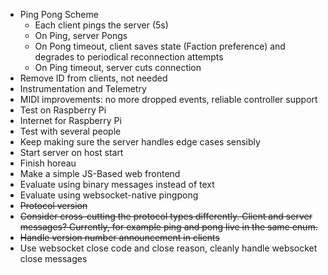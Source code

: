 * Ping Pong Scheme
  - Each client pings the server (5s)
  - On Ping, server Pongs
  - On Pong timeout, client saves state (Faction preference) and degrades to periodical reconnection attempts
  - On Ping timeout, server cuts connection
* Remove ID from clients, not needed
* Instrumentation and Telemetry
* MIDI improvements: no more dropped events, reliable controller support
* Test on Raspberry Pi
* Internet for Raspberry Pi
* Test with several people
* Keep making sure the server handles edge cases sensibly
* Start server on host start
* Finish horeau
* Make a simple JS-Based web frontend
* Evaluate using binary messages instead of text
* Evaluate using websocket-native pingpong
* ~~Protocol version~~
* ~~Consider cross-cutting the protocol types differently. Client and server messages? Currently, for example ping and pong live in the same enum.~~
* ~~Handle version number announcement in clients~~
* Use websocket close code and close reason, cleanly handle websocket close messages
